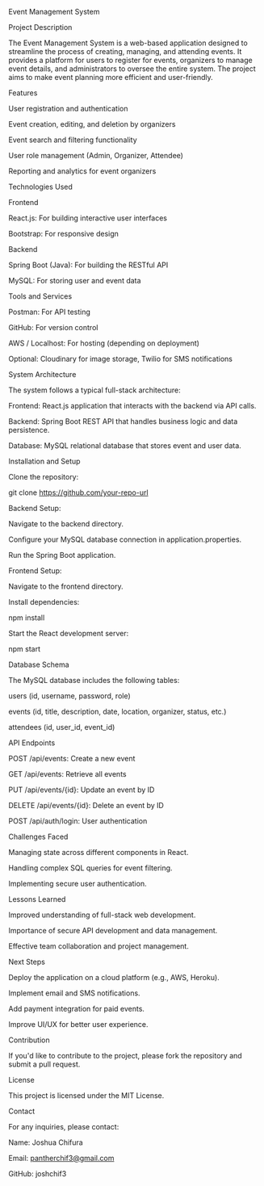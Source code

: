 Event Management System

Project Description

The Event Management System is a web-based application designed to streamline the process of creating, managing, and attending events. It provides a platform for users to register for events, organizers to manage event details, and administrators to oversee the entire system. The project aims to make event planning more efficient and user-friendly.

Features

User registration and authentication

Event creation, editing, and deletion by organizers

Event search and filtering functionality

User role management (Admin, Organizer, Attendee)

Reporting and analytics for event organizers

Technologies Used

Frontend

React.js: For building interactive user interfaces

Bootstrap: For responsive design

Backend

Spring Boot (Java): For building the RESTful API

MySQL: For storing user and event data

Tools and Services

Postman: For API testing

GitHub: For version control

AWS / Localhost: For hosting (depending on deployment)

Optional: Cloudinary for image storage, Twilio for SMS notifications

System Architecture

The system follows a typical full-stack architecture:

Frontend: React.js application that interacts with the backend via API calls.

Backend: Spring Boot REST API that handles business logic and data persistence.

Database: MySQL relational database that stores event and user data.

Installation and Setup

Clone the repository:

git clone https://github.com/your-repo-url

Backend Setup:

Navigate to the backend directory.

Configure your MySQL database connection in application.properties.

Run the Spring Boot application.

Frontend Setup:

Navigate to the frontend directory.

Install dependencies:

npm install

Start the React development server:

npm start

Database Schema

The MySQL database includes the following tables:

users (id, username, password, role)

events (id, title, description, date, location, organizer, status, etc.)

attendees (id, user_id, event_id)

API Endpoints

POST /api/events: Create a new event

GET /api/events: Retrieve all events

PUT /api/events/{id}: Update an event by ID

DELETE /api/events/{id}: Delete an event by ID

POST /api/auth/login: User authentication

Challenges Faced

Managing state across different components in React.

Handling complex SQL queries for event filtering.

Implementing secure user authentication.

Lessons Learned

Improved understanding of full-stack web development.

Importance of secure API development and data management.

Effective team collaboration and project management.

Next Steps

Deploy the application on a cloud platform (e.g., AWS, Heroku).

Implement email and SMS notifications.

Add payment integration for paid events.

Improve UI/UX for better user experience.

Contribution

If you'd like to contribute to the project, please fork the repository and submit a pull request.

License

This project is licensed under the MIT License.

Contact

For any inquiries, please contact:

Name: Joshua Chifura

Email: pantherchif3@gmail.com

GitHub: joshchif3
